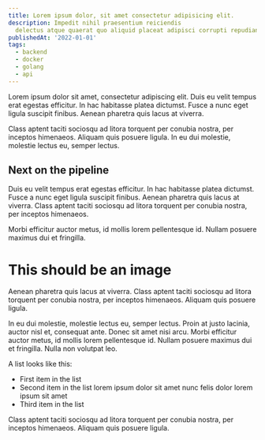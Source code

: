 ```yaml
---
title: Lorem ipsum dolor, sit amet consectetur adipisicing elit.
description: Impedit nihil praesentium reiciendis
  delectus atque quaerat quo aliquid placeat adipisci corrupti repudiandae quibusdam ratione.
publishedAt: '2022-01-01'
tags:
  - backend
  - docker
  - golang
  - api
---
```


Lorem ipsum dolor sit amet, consectetur adipiscing elit. Duis eu velit tempus erat egestas efficitur. In hac habitasse platea dictumst. Fusce a nunc eget ligula suscipit finibus. Aenean pharetra quis lacus at viverra.

Class aptent taciti sociosqu ad litora torquent per conubia nostra, per inceptos himenaeos. Aliquam quis posuere ligula. In eu dui molestie, molestie lectus eu, semper lectus.

## Next on the pipeline

Duis eu velit tempus erat egestas efficitur. In hac habitasse platea dictumst. Fusce a nunc eget ligula suscipit finibus. Aenean pharetra quis lacus at viverra. Class aptent taciti sociosqu ad litora torquent per conubia nostra, per inceptos himenaeos.

Morbi efficitur auctor metus, id mollis lorem pellentesque id. Nullam posuere maximus dui et fringilla.

# This should be an image

Aenean pharetra quis lacus at viverra. Class aptent taciti sociosqu ad litora torquent per conubia nostra, per inceptos himenaeos. Aliquam quis posuere ligula.

In eu dui molestie, molestie lectus eu, semper lectus. Proin at justo lacinia, auctor nisl et, consequat ante. Donec sit amet nisi arcu. Morbi efficitur auctor metus, id mollis lorem pellentesque id. Nullam posuere maximus dui et fringilla. Nulla non volutpat leo.

A list looks like this:

- First item in the list
- Second item in the list lorem ipsum dolor sit amet nunc felis dolor lorem ipsum sit amet
- Third item in the list

Class aptent taciti sociosqu ad litora torquent per conubia nostra, per inceptos himenaeos. Aliquam quis posuere ligula.
